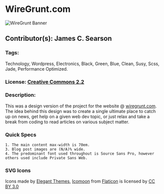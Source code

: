 # WireGrunt.com

![WireGrunt Banner](http://i.imgur.com/iL1jzYY.png)

## Contributor(s): James C. Searson

### Tags:

Technology, Wordpress, Electronics, Black, Green, Blue, Clean, Susy, Scss, Jade, Performance Optimized.

### License:  <a href="https://creativecommons.org/licenses/by/2.0/" target="_blank">Creative Commons 2.2</a>

### Description:

This was a design version of the project for the website @ <a href="http://wiregrunt.com" >wiregrunt.com</a>.  The idea behind this design was to create a single ultimate place to catch up on news, get help on a given web dev topic, or just relax and take a break from coding to read articles on various subject matter.

### Quick Specs

	1. The main content max-width is 70em.
	3. Blog post images are (N/A)% wide.
	4. The predominant font used throughout is Source Sans Pro, however others used include Private Sans Web.

### SVG Icons

Icons made by <a href="http://www.flaticon.com/authors/elegant-themes" title="Elegant Themes" target="_blank">Elegant Themes</a>, <a href="http://www.flaticon.com/authors/icomoon" title="Icomoon" target="_blank">Icomoon</a> from <a href="http://www.flaticon.com" title="Flaticon" target="_blank">Flaticon</a> is licensed by <a href="http://creativecommons.org/licenses/by/3.0/" title="Creative Commons BY 3.0" target="_blank">CC BY 3.0</a>
